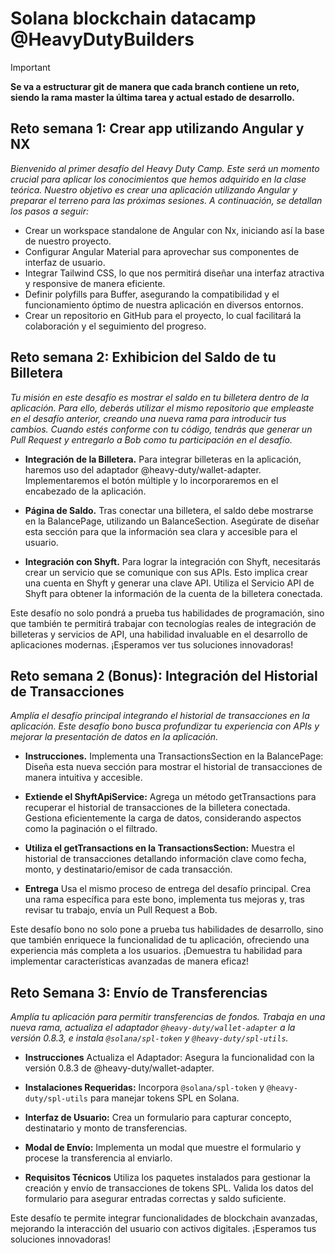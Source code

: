 # Solana blockchain datacamp @HeavyDutyBuilders

> [!IMPORTANT]  
> **Se va a estructurar git de manera que cada branch contiene un reto, siendo la rama master la última tarea y actual estado de desarrollo.**

## Reto semana 1: Crear app utilizando Angular y NX
*Bienvenido al primer desafío del Heavy Duty Camp. Este será un momento crucial para aplicar los conocimientos que hemos adquirido en la clase teórica. Nuestro objetivo es crear una aplicación utilizando Angular y preparar el terreno para las próximas sesiones. A continuación, se detallan los pasos a seguir:*

+ Crear un workspace standalone de Angular con Nx, iniciando así la base de nuestro proyecto.
+ Configurar Angular Material para aprovechar sus componentes de interfaz de usuario.
+ Integrar Tailwind CSS, lo que nos permitirá diseñar una interfaz atractiva y responsive de manera eficiente.
+ Definir polyfills para Buffer, asegurando la compatibilidad y el funcionamiento óptimo de nuestra aplicación en diversos entornos.
+ Crear un repositorio en GitHub para el proyecto, lo cual facilitará la colaboración y el seguimiento del progreso.

## Reto semana 2: Exhibicion del Saldo de tu Billetera
*Tu misión en este desafío es mostrar el saldo en tu billetera dentro de la aplicación. Para ello, deberás utilizar el mismo repositorio que empleaste en el desafío anterior, creando una nueva rama para introducir tus cambios. Cuando estés conforme con tu código, tendrás que generar un Pull Request y entregarlo a Bob como tu participación en el desafío.*

+ **Integración de la Billetera.**
Para integrar billeteras en la aplicación, haremos uso del adaptador @heavy-duty/wallet-adapter. Implementaremos el botón múltiple y lo incorporaremos en el encabezado de la aplicación.

+ **Página de Saldo.**
Tras conectar una billetera, el saldo debe mostrarse en la BalancePage, utilizando un BalanceSection. Asegúrate de diseñar esta sección para que la información sea clara y accesible para el usuario.

+ **Integración con Shyft.**
Para lograr la integración con Shyft, necesitarás crear un servicio que se comunique con sus APIs. Esto implica crear una cuenta en Shyft y generar una clave API. Utiliza el Servicio API de Shyft para obtener la información de la cuenta de la billetera conectada.

Este desafío no solo pondrá a prueba tus habilidades de programación, sino que también te permitirá trabajar con tecnologías reales de integración de billeteras y servicios de API, una habilidad invaluable en el desarrollo de aplicaciones modernas. ¡Esperamos ver tus soluciones innovadoras!


## Reto semana 2 (Bonus): Integración del Historial de Transacciones
*Amplía el desafío principal integrando el historial de transacciones en la aplicación. Este desafío bono busca profundizar tu experiencia con APIs y mejorar la presentación de datos en la aplicación.*

+ **Instrucciones.**
Implementa una TransactionsSection en la BalancePage: Diseña esta nueva sección para mostrar el historial de transacciones de manera intuitiva y accesible.

+ **Extiende el ShyftApiService:**
Agrega un método getTransactions para recuperar el historial de transacciones de la billetera conectada. Gestiona eficientemente la carga de datos, considerando aspectos como la paginación o el filtrado.

+ **Utiliza el getTransactions en la TransactionsSection:**
Muestra el historial de transacciones detallando información clave como fecha, monto, y destinatario/emisor de cada transacción.

+ **Entrega**
Usa el mismo proceso de entrega del desafío principal. Crea una rama específica para este bono, implementa tus mejoras y, tras revisar tu trabajo, envía un Pull Request a Bob.

Este desafío bono no solo pone a prueba tus habilidades de desarrollo, sino que también enriquece la funcionalidad de tu aplicación, ofreciendo una experiencia más completa a los usuarios. ¡Demuestra tu habilidad para implementar características avanzadas de manera eficaz!

## Reto Semana 3: Envío de Transferencias
*Amplía tu aplicación para permitir transferencias de fondos. Trabaja en una nueva rama, actualiza el adaptador ``@heavy-duty/wallet-adapter`` a la versión 0.8.3, e instala ``@solana/spl-token`` y ``@heavy-duty/spl-utils``.*

+ **Instrucciones**
Actualiza el Adaptador: Asegura la funcionalidad con la versión 0.8.3 de @heavy-duty/wallet-adapter.

+ **Instalaciones Requeridas:**
Incorpora `@solana/spl-token` y `@heavy-duty/spl-utils` para manejar tokens SPL en Solana.

+ **Interfaz de Usuario:** 
Crea un formulario para capturar concepto, destinatario y monto de transferencias.

+ **Modal de Envío:**
Implementa un modal que muestre el formulario y procese la transferencia al enviarlo.

+ **Requisitos Técnicos**
Utiliza los paquetes instalados para gestionar la creación y envío de transacciones de tokens SPL.
Valida los datos del formulario para asegurar entradas correctas y saldo suficiente.

Este desafío te permite integrar funcionalidades de blockchain avanzadas, mejorando la interacción del usuario con activos digitales. ¡Esperamos tus soluciones innovadoras!